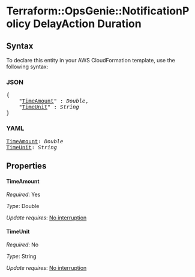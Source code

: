 # Terraform::OpsGenie::NotificationPolicy DelayAction Duration

## Syntax

To declare this entity in your AWS CloudFormation template, use the following syntax:

### JSON

<pre>
{
    "<a href="#timeamount" title="TimeAmount">TimeAmount</a>" : <i>Double</i>,
    "<a href="#timeunit" title="TimeUnit">TimeUnit</a>" : <i>String</i>
}
</pre>

### YAML

<pre>
<a href="#timeamount" title="TimeAmount">TimeAmount</a>: <i>Double</i>
<a href="#timeunit" title="TimeUnit">TimeUnit</a>: <i>String</i>
</pre>

## Properties

#### TimeAmount

_Required_: Yes

_Type_: Double

_Update requires_: [No interruption](https://docs.aws.amazon.com/AWSCloudFormation/latest/UserGuide/using-cfn-updating-stacks-update-behaviors.html#update-no-interrupt)

#### TimeUnit

_Required_: No

_Type_: String

_Update requires_: [No interruption](https://docs.aws.amazon.com/AWSCloudFormation/latest/UserGuide/using-cfn-updating-stacks-update-behaviors.html#update-no-interrupt)

